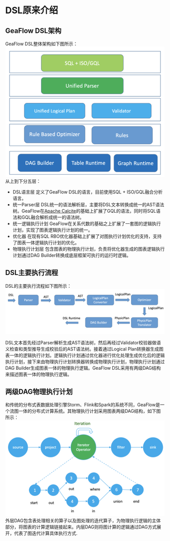 # DSL原来介绍

## GeaFlow DSL架构
GeaFlow DSL整体架构如下图所示：
![DSL架构](../../static/img/dsl_arch.png)
从上到下分五层：
* DSL语言层
  定义了GeaFlow DSL的语言，目前使用SQL + ISO/GQL融合分析语言。
* 统一Parser层
  DSL统一的语法解析层，主要将DSL文本转换成统一的AST语法树。GeaFlow在[Apache Calcite](https://calcite.apache.org/)的基础上扩展了GQL的语法，同时将SQL语法和GQL融合解析成统一的语法树。
* 统一逻辑执行计划
  GeaFlow在关系代数的基础之上扩展了一套图的逻辑执行计划，实现了图表逻辑执行计划的统一。
* 优化器
  在现有SQL RBO优化器基础上扩展了对图执行计划优化的支持，支持了图表一体逻辑执行计划的优化。
* 物理执行计划层
  包含图表的物理执行计划，负责将优化器生成的图表逻辑执行计划通过DAG Builder转换成底层框架可执行的运行时逻辑。


## DSL主要执行流程
DSL的主要执行流程如下图所示：
![DSL执行流程](../../static/img/dsl_workflow.png)

DSL文本首先经过Parser解析生成AST语法树，然后再经过Validator校验器做语义检查和类型推导生成校验后的AST语法树。接着通过Logical Plan转换器生成图表一体的逻辑执行计划。逻辑执行计划通过优化器进行优化处理生成优化后的逻辑执行计划，接下来由物理执行计划转换器转换成物理执行计划，物理执行计划通过DAG Builder生成图表一体的物理执行逻辑。GeaFlow DSL采用有两级DAG结构来描述图表一体的物理执行逻辑。

## 两级DAG物理执行计划
和传统的分布式表数据处理引擎Storm、Flink和Spark的系统不同，GeaFlow是一个流图一体的分布式计算系统。其物理执行计划采用图表两级DAG结构，如下图所示：
![DSl DAG结构](../../static/img/dsl_twice_level_dag.png)
外层DAG包含表处理相关的算子以及图处理的迭代算子，为物理执行逻辑的主体部分，将图表的计算逻辑链接起来。内层DAG则将图计算的逻辑通过DAG方式展开，代表了图迭代计算具体执行方式.

